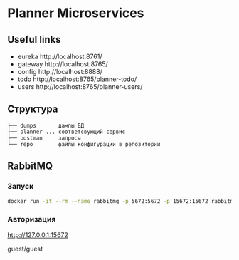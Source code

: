 # Planner Microservices

## Useful links
- eureka http://localhost:8761/
- gateway http://localhost:8765/
- config http://localhost:8888/
- todo http://localhost:8765/planner-todo/
- users http://localhost:8765/planner-users/

## Структура

```
├── dumps       дампы БД
├── planner-... соответсвующий сервис
├── postman     запросы
└── repo        файлы конфигурации в репозитории
```

## RabbitMQ

### Запуск
```bash
docker run -it --rm --name rabbitmq -p 5672:5672 -p 15672:15672 rabbitmq:3.10.7-management
```

### Авторизация
http://127.0.0.1:15672

guest/guest